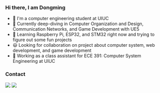 ### Hi there, I am Dongming
- 👋 I'm a computer engineering student at UIUC
- 📓 Currently deep-diving in Computer Organization and Design, Communication Networks, and Game Development with UE5
- 🤔 Learning Raspberry Pi, ESP32, and STM32 right now and trying to figure out some fun projects
- 😃 Looking for collaboration on project about computer system, web development, and game development 
- 💼 Working as a class assistant for ECE 391: Computer System Engineering at UIUC

### Contact
<img src="https://img.shields.io/badge/Email-dl35%40illinois.edu-blue?style=flat&logo=Mail.ru" /> <a href="https://www.linkedin.com/in/dongmingliu183/">
  <img src = "https://img.shields.io/badge/LinkedIn-0077B5?style=flat&logo=linkedin&logoColor=white">
</a>

<!--
**MeanPaper/MeanPaper** is a ✨ _special_ ✨ repository because its `README.md` (this file) appears on your GitHub profile.

Here are some ideas to get you started:

- 🔭 I’m currently working on ...
- 🌱 I’m currently learning ...
- 👯 I’m looking to collaborate on ...
- 🤔 I’m looking for help with ...
- 💬 Ask me about ...
- 📫 How to reach me: ...
- 😄 Pronouns: ...
- ⚡ Fun fact: ...
-->
